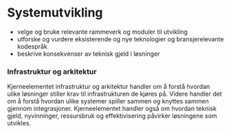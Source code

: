 # Systemutvikling

- velge og bruke relevante rammeverk og moduler til utvikling
- utforske og vurdere eksisterende og nye teknologier og bransjerelevante kodespråk
- beskrive konsekvenser av teknisk gjeld i løsninger

### Infrastruktur og arkitektur

Kjerneelementet infrastruktur og arkitektur handler om å forstå hvordan ulike løsninger stiller krav til infrastrukturen de kjøres på. Videre handler det om å forstå hvordan ulike systemer spiller sammen og knyttes sammen gjennom integrasjoner. Kjerneelementet handler også om hvordan teknisk gjeld, nyvinninger, ressursbruk og effektivisering påvirker løsningene som utvikles.
